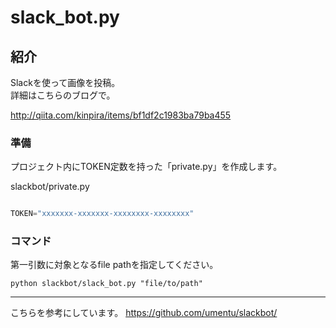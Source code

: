 slack_bot.py  
====
  
## 紹介  

Slackを使って画像を投稿。  
詳細はこちらのブログで。  
  
http://qiita.com/kinpira/items/bf1df2c1983ba79ba455
  
### 準備

プロジェクト内にTOKEN定数を持った「private.py」を作成します。

slackbot/private.py

```python

TOKEN="xxxxxxx-xxxxxxx-xxxxxxxx-xxxxxxxx"

```

### コマンド
第一引数に対象となるfile pathを指定してください。

```
python slackbot/slack_bot.py "file/to/path"
```

***

こちらを参考にしています。
https://github.com/umentu/slackbot/

